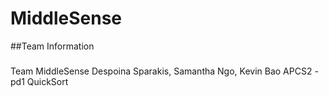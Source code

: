 # MiddleSense

##Team Information

###
Team MiddleSense
Despoina Sparakis, Samantha Ngo, Kevin Bao
APCS2 - pd1
QuickSort

